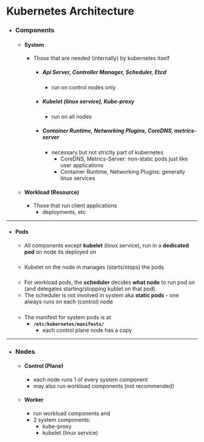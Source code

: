 
# Kubernetes Architecture

- ### Components

    - #### System
        - Those that are needed (internally) by kubernetes itself 
            - ##### Api Server, Controller Manager, Scheduler, Etcd   
                - run on control nodes only
            - ##### _Kubelet_ (linux service), Kube-proxy 
                -   run on all nodes
            - ##### Container Runtime, Networking Plugins, CoreDNS, metrics-server 
                - necessary but not strictly part of kubernetes
                    - CoreDNS, Metrics-Server: non-static pods just like user applications
                    - Container Runtime, Networking Plugins: generally linux services
    - #### Workload (Resource)
        - Those that run client applications
            - deployments, etc
--- 

- #### Pods
    - All components except **kubelet** (linux service), run in a **dedicated pod** on node its deployed on 

    #####
    - Kubelet on the node in manages (starts/stops) the pods

    #####
    - For workload pods, the **scheduler** decides **what node** to run pod on (and delegates starting/stopping kublet on that pod). 
    - The scheduler is not involved in system aka **static pods** - one always runs on each (control) node

    #####
    - The manifest for system pods is at
        -  **`/etc/kubernetes/manifests/`** 
            - each control plane node has a copy
    
----

- ### Nodes
    - #### Control (Plane)
        - each node runs 1 of every system component
        - may also run workload components (not recommended)

    - #### Worker
        - run workload components and
        - 2 system components:
            - kube-proxy
            - kubelet (linux service)




